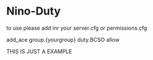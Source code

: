 # Nino-Duty

to use please add inr your server.cfg or permissions.cfg

add_ace group.{yourgroup} duty.BCSO allow 

THIS IS JUST A EXAMPLE
